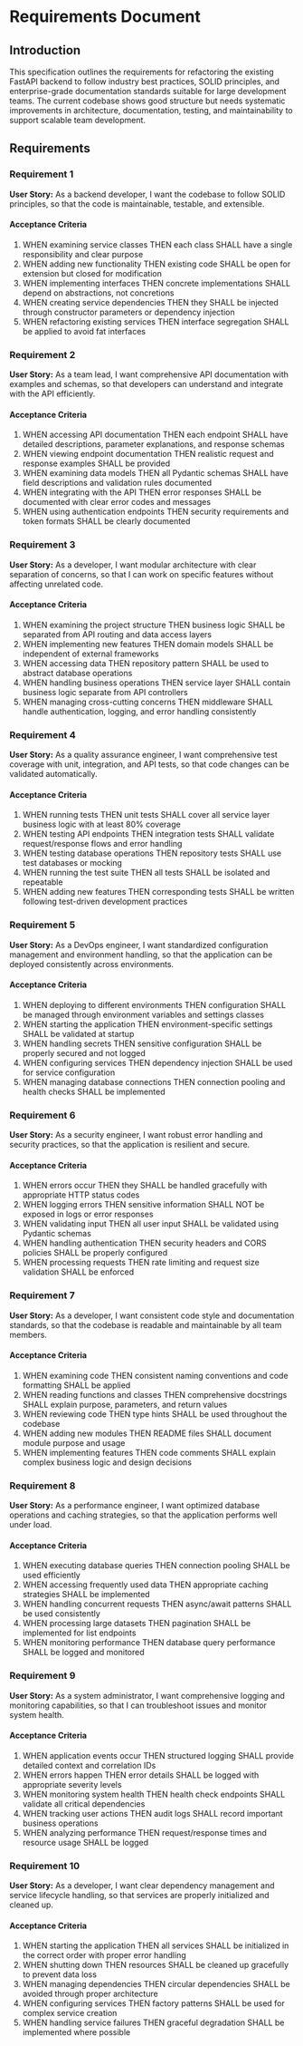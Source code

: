 # Requirements Document

## Introduction

This specification outlines the requirements for refactoring the existing FastAPI backend to follow industry best practices, SOLID principles, and enterprise-grade documentation standards suitable for large development teams. The current codebase shows good structure but needs systematic improvements in architecture, documentation, testing, and maintainability to support scalable team development.

## Requirements

### Requirement 1

**User Story:** As a backend developer, I want the codebase to follow SOLID principles, so that the code is maintainable, testable, and extensible.

#### Acceptance Criteria

1. WHEN examining service classes THEN each class SHALL have a single responsibility and clear purpose
2. WHEN adding new functionality THEN existing code SHALL be open for extension but closed for modification
3. WHEN implementing interfaces THEN concrete implementations SHALL depend on abstractions, not concretions
4. WHEN creating service dependencies THEN they SHALL be injected through constructor parameters or dependency injection
5. WHEN refactoring existing services THEN interface segregation SHALL be applied to avoid fat interfaces

### Requirement 2

**User Story:** As a team lead, I want comprehensive API documentation with examples and schemas, so that developers can understand and integrate with the API efficiently.

#### Acceptance Criteria

1. WHEN accessing API documentation THEN each endpoint SHALL have detailed descriptions, parameter explanations, and response schemas
2. WHEN viewing endpoint documentation THEN realistic request and response examples SHALL be provided
3. WHEN examining data models THEN all Pydantic schemas SHALL have field descriptions and validation rules documented
4. WHEN integrating with the API THEN error responses SHALL be documented with clear error codes and messages
5. WHEN using authentication endpoints THEN security requirements and token formats SHALL be clearly documented

### Requirement 3

**User Story:** As a developer, I want modular architecture with clear separation of concerns, so that I can work on specific features without affecting unrelated code.

#### Acceptance Criteria

1. WHEN examining the project structure THEN business logic SHALL be separated from API routing and data access layers
2. WHEN implementing new features THEN domain models SHALL be independent of external frameworks
3. WHEN accessing data THEN repository pattern SHALL be used to abstract database operations
4. WHEN handling business operations THEN service layer SHALL contain business logic separate from API controllers
5. WHEN managing cross-cutting concerns THEN middleware SHALL handle authentication, logging, and error handling consistently

### Requirement 4

**User Story:** As a quality assurance engineer, I want comprehensive test coverage with unit, integration, and API tests, so that code changes can be validated automatically.

#### Acceptance Criteria

1. WHEN running tests THEN unit tests SHALL cover all service layer business logic with at least 80% coverage
2. WHEN testing API endpoints THEN integration tests SHALL validate request/response flows and error handling
3. WHEN testing database operations THEN repository tests SHALL use test databases or mocking
4. WHEN running the test suite THEN all tests SHALL be isolated and repeatable
5. WHEN adding new features THEN corresponding tests SHALL be written following test-driven development practices

### Requirement 5

**User Story:** As a DevOps engineer, I want standardized configuration management and environment handling, so that the application can be deployed consistently across environments.

#### Acceptance Criteria

1. WHEN deploying to different environments THEN configuration SHALL be managed through environment variables and settings classes
2. WHEN starting the application THEN environment-specific settings SHALL be validated at startup
3. WHEN handling secrets THEN sensitive configuration SHALL be properly secured and not logged
4. WHEN configuring services THEN dependency injection SHALL be used for service configuration
5. WHEN managing database connections THEN connection pooling and health checks SHALL be implemented

### Requirement 6

**User Story:** As a security engineer, I want robust error handling and security practices, so that the application is resilient and secure.

#### Acceptance Criteria

1. WHEN errors occur THEN they SHALL be handled gracefully with appropriate HTTP status codes
2. WHEN logging errors THEN sensitive information SHALL NOT be exposed in logs or error responses
3. WHEN validating input THEN all user input SHALL be validated using Pydantic schemas
4. WHEN handling authentication THEN security headers and CORS policies SHALL be properly configured
5. WHEN processing requests THEN rate limiting and request size validation SHALL be enforced

### Requirement 7

**User Story:** As a developer, I want consistent code style and documentation standards, so that the codebase is readable and maintainable by all team members.

#### Acceptance Criteria

1. WHEN examining code THEN consistent naming conventions and code formatting SHALL be applied
2. WHEN reading functions and classes THEN comprehensive docstrings SHALL explain purpose, parameters, and return values
3. WHEN reviewing code THEN type hints SHALL be used throughout the codebase
4. WHEN adding new modules THEN README files SHALL document module purpose and usage
5. WHEN implementing features THEN code comments SHALL explain complex business logic and design decisions

### Requirement 8

**User Story:** As a performance engineer, I want optimized database operations and caching strategies, so that the application performs well under load.

#### Acceptance Criteria

1. WHEN executing database queries THEN connection pooling SHALL be used efficiently
2. WHEN accessing frequently used data THEN appropriate caching strategies SHALL be implemented
3. WHEN handling concurrent requests THEN async/await patterns SHALL be used consistently
4. WHEN processing large datasets THEN pagination SHALL be implemented for list endpoints
5. WHEN monitoring performance THEN database query performance SHALL be logged and monitored

### Requirement 9

**User Story:** As a system administrator, I want comprehensive logging and monitoring capabilities, so that I can troubleshoot issues and monitor system health.

#### Acceptance Criteria

1. WHEN application events occur THEN structured logging SHALL provide detailed context and correlation IDs
2. WHEN errors happen THEN error details SHALL be logged with appropriate severity levels
3. WHEN monitoring system health THEN health check endpoints SHALL validate all critical dependencies
4. WHEN tracking user actions THEN audit logs SHALL record important business operations
5. WHEN analyzing performance THEN request/response times and resource usage SHALL be logged

### Requirement 10

**User Story:** As a developer, I want clear dependency management and service lifecycle handling, so that services are properly initialized and cleaned up.

#### Acceptance Criteria

1. WHEN starting the application THEN all services SHALL be initialized in the correct order with proper error handling
2. WHEN shutting down THEN resources SHALL be cleaned up gracefully to prevent data loss
3. WHEN managing dependencies THEN circular dependencies SHALL be avoided through proper architecture
4. WHEN configuring services THEN factory patterns SHALL be used for complex service creation
5. WHEN handling service failures THEN graceful degradation SHALL be implemented where possible